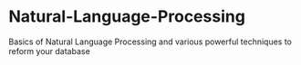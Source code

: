 # Natural-Language-Processing
Basics of Natural Language Processing and various powerful techniques to reform your database
